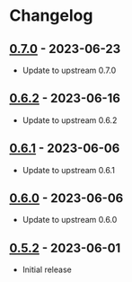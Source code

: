 Changelog
=========

[0.7.0](https://github.com/Groestlcoin/ord-groestlcoin/releases/tag/0.7.0) - 2023-06-23
---------------------------------------------------------------------

- Update to upstream 0.7.0

[0.6.2](https://github.com/Groestlcoin/ord-groestlcoin/releases/tag/0.6.2) - 2023-06-16
---------------------------------------------------------------------

- Update to upstream 0.6.2

[0.6.1](https://github.com/Groestlcoin/ord-groestlcoin/releases/tag/0.6.1) - 2023-06-06
---------------------------------------------------------------------

- Update to upstream 0.6.1

[0.6.0](https://github.com/Groestlcoin/ord-groestlcoin/releases/tag/0.6.0) - 2023-06-06
---------------------------------------------------------------------

- Update to upstream 0.6.0

[0.5.2](https://github.com/Groestlcoin/ord-groestlcoin/releases/tag/0.5.2) - 2023-06-01
---------------------------------------------------------------------

- Initial release
